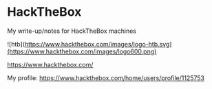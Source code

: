 # HackTheBox

My write-up/notes for HackTheBox machines

![htb](https://www.hackthebox.com/images/logo-htb.svg](https://www.hackthebox.com/images/logo600.png)

https://www.hackthebox.com/

My profile: https://www.hackthebox.com/home/users/profile/1125753

